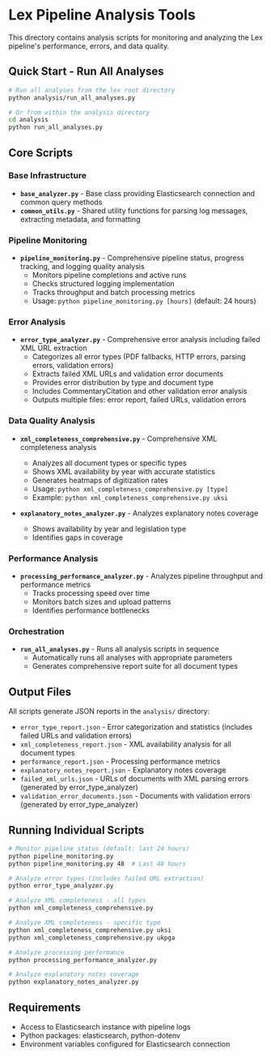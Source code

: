 # Lex Pipeline Analysis Tools

This directory contains analysis scripts for monitoring and analyzing the Lex pipeline's performance, errors, and data quality.

## Quick Start - Run All Analyses

```bash
# Run all analyses from the lex root directory
python analysis/run_all_analyses.py

# Or from within the analysis directory
cd analysis
python run_all_analyses.py
```

## Core Scripts

### Base Infrastructure
- **`base_analyzer.py`** - Base class providing Elasticsearch connection and common query methods
- **`common_utils.py`** - Shared utility functions for parsing log messages, extracting metadata, and formatting

### Pipeline Monitoring
- **`pipeline_monitoring.py`** - Comprehensive pipeline status, progress tracking, and logging quality analysis
  - Monitors pipeline completions and active runs
  - Checks structured logging implementation
  - Tracks throughput and batch processing metrics
  - Usage: `python pipeline_monitoring.py [hours]` (default: 24 hours)

### Error Analysis
- **`error_type_analyzer.py`** - Comprehensive error analysis including failed XML URL extraction
  - Categorizes all error types (PDF fallbacks, HTTP errors, parsing errors, validation errors)
  - Extracts failed XML URLs and validation error documents
  - Provides error distribution by type and document type
  - Includes CommentaryCitation and other validation error analysis
  - Outputs multiple files: error report, failed URLs, validation errors

### Data Quality Analysis
- **`xml_completeness_comprehensive.py`** - Comprehensive XML completeness analysis
  - Analyzes all document types or specific types
  - Shows XML availability by year with accurate statistics
  - Generates heatmaps of digitization rates
  - Usage: `python xml_completeness_comprehensive.py [type]`
  - Example: `python xml_completeness_comprehensive.py uksi`

- **`explanatory_notes_analyzer.py`** - Analyzes explanatory notes coverage
  - Shows availability by year and legislation type
  - Identifies gaps in coverage

### Performance Analysis
- **`processing_performance_analyzer.py`** - Analyzes pipeline throughput and performance metrics
  - Tracks processing speed over time
  - Monitors batch sizes and upload patterns
  - Identifies performance bottlenecks

### Orchestration
- **`run_all_analyses.py`** - Runs all analysis scripts in sequence
  - Automatically runs all analyses with appropriate parameters
  - Generates comprehensive report suite for all document types

## Output Files

All scripts generate JSON reports in the `analysis/` directory:

- `error_type_report.json` - Error categorization and statistics (includes failed URLs and validation errors)
- `xml_completeness_report.json` - XML availability analysis for all document types
- `performance_report.json` - Processing performance metrics
- `explanatory_notes_report.json` - Explanatory notes coverage
- `failed_xml_urls.json` - URLs of documents with XML parsing errors (generated by error_type_analyzer)
- `validation_error_documents.json` - Documents with validation errors (generated by error_type_analyzer)

## Running Individual Scripts

```bash
# Monitor pipeline status (default: last 24 hours)
python pipeline_monitoring.py
python pipeline_monitoring.py 48  # Last 48 hours

# Analyze error types (includes failed URL extraction)
python error_type_analyzer.py

# Analyze XML completeness - all types
python xml_completeness_comprehensive.py

# Analyze XML completeness - specific type
python xml_completeness_comprehensive.py uksi
python xml_completeness_comprehensive.py ukpga

# Analyze processing performance
python processing_performance_analyzer.py

# Analyze explanatory notes coverage
python explanatory_notes_analyzer.py
```

## Requirements

- Access to Elasticsearch instance with pipeline logs
- Python packages: elasticsearch, python-dotenv
- Environment variables configured for Elasticsearch connection